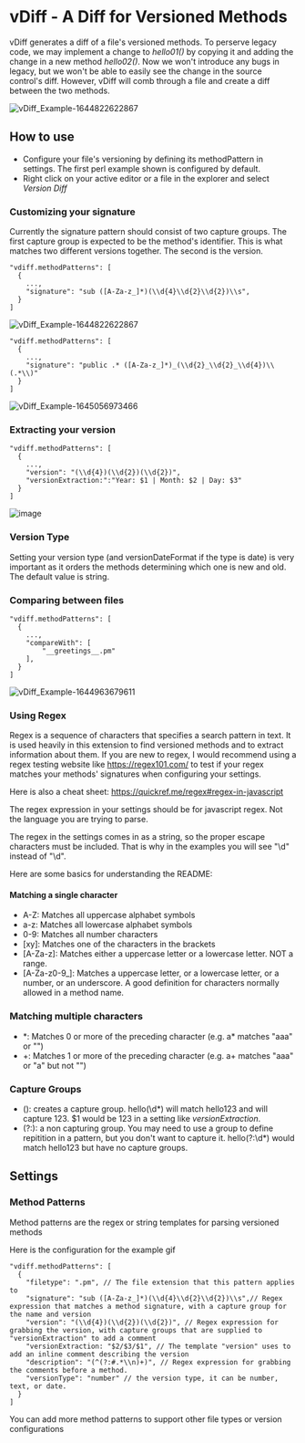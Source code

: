 # vDiff - A Diff for Versioned Methods
vDiff generates a diff of a file's versioned methods. To perserve legacy code, we may implement a change to _hello01()_ by copying it and adding the change in a new method _hello02()_. Now we won't introduce any bugs in legacy, but we won't be able to easily see the change in the source control's diff. However, vDiff will comb through a file and create a diff between the two methods. 

![vDiff_Example-1644822622867](https://user-images.githubusercontent.com/21265432/153816493-b20566b0-d1f7-4bac-8561-c6148418900e.gif)

## How to use
- Configure your file's versioning by defining its methodPattern in settings. The first perl example shown is configured by default. 
- Right click on your active editor or a file in the explorer and select _Version Diff_



### Customizing your signature
Currently the signature pattern should consist of two capture groups. The first capture group is expected to be the method's identifier. This is what matches two different versions together. The second is the version.
```
"vdiff.methodPatterns": [
  {
    ...,
    "signature": "sub ([A-Za-z_]*)(\\d{4}\\d{2}\\d{2})\\s",
  }
]
```
![vDiff_Example-1644822622867](https://user-images.githubusercontent.com/21265432/153816493-b20566b0-d1f7-4bac-8561-c6148418900e.gif)

```
"vdiff.methodPatterns": [
  {
    ...,
    "signature": "public .* ([A-Za-z_]*)_(\\d{2}_\\d{2}_\\d{4})\\(.*\\)"
  }
]
```
![vDiff_Example-1645056973466](https://user-images.githubusercontent.com/21265432/154379420-4abf8fd8-9540-41bc-85f5-250ac768113a.gif)

### Extracting your version
```
"vdiff.methodPatterns": [
  {
    ...,
    "version": "(\\d{4})(\\d{2})(\\d{2})",
    "versionExtraction:":"Year: $1 | Month: $2 | Day: $3"
  }
]
```
![image](https://user-images.githubusercontent.com/21265432/154384744-403a437e-5b2f-42a4-95bb-2d601c7c218c.png)

### Version Type
Setting your version type (and versionDateFormat if the type is date) is very important as it orders the methods determining which one is new and old. The default value is string. 





### Comparing between files
```
"vdiff.methodPatterns": [
  {
    ...,           
    "compareWith": [
        "__greetings__.pm"
    ],
  }
]
```
![vDiff_Example-1644963679611](https://user-images.githubusercontent.com/21265432/154159635-0cb2dde7-c0aa-4820-bf88-44e7250231b0.gif)

### Using Regex
Regex is a sequence of characters that specifies a search pattern in text. It is used heavily in this extension to find versioned methods and to extract information about them. If you are new to regex, I would recommend using a regex testing website like https://regex101.com/ to test if your regex matches your methods' signatures when configuring your settings.

Here is also a cheat sheet: https://quickref.me/regex#regex-in-javascript

The regex expression in your settings should be for javascript regex. Not the language you are trying to parse. 

The regex in the settings comes in as a string, so the proper escape characters must be included. That is why in the examples you will see "\\d" instead of "\d". 

Here are some basics for understanding the README:

#### Matching a single character
- A-Z: Matches all uppercase alphabet symbols
- a-z: Matches all lowercase alphabet symbols
- 0-9: Matches all number characters
- \[xy\]: Matches one of the characters in the brackets
- \[A-Za-z\]: Matches either a uppercase letter or a lowercase letter. NOT a range. 
- \[A-Za-z0-9_\]: Matches a uppercase letter, or a lowercase letter, or a number, or an underscore. A good definition for characters normally allowed in a method name.
### Matching multiple characters
- \*: Matches 0 or more of the preceding character (e.g. a* matches "aaa" or "")
- \+: Matches 1 or more of the preceding character (e.g. a+ matches "aaa" or "a" but not "")
### Capture Groups
- (): creates a capture group. hello(\d*) will match hello123 and will capture 123. $1 would be 123 in a setting like _versionExtraction_.
- (?:): a non capturing group. You may need to use a group to define repitition in a pattern, but you don't want to capture it. hello(?:\d*) would match hello123 but have no capture groups. 


## Settings

### Method Patterns
Method patterns are the regex or string templates for parsing versioned methods

Here is the configuration for the example gif
```
"vdiff.methodPatterns": [
  {
    "filetype": ".pm", // The file extension that this pattern applies to
    "signature": "sub ([A-Za-z_]*)(\\d{4}\\d{2}\\d{2})\\s",// Regex expression that matches a method signature, with a capture group for the name and version
    "version": "(\\d{4})(\\d{2})(\\d{2})", // Regex expression for grabbing the version, with capture groups that are supplied to "versionExtraction" to add a comment
    "versionExtraction: "$2/$3/$1", // The template "version" uses to add an inline comment describing the version
    "description": "(^(?:#.*\\n)+)", // Regex expression for grabbing the comments before a method. 
    "versionType": "number" // the version type, it can be number, text, or date.
  }
]
```

You can add more method patterns to support other file types or version configurations
